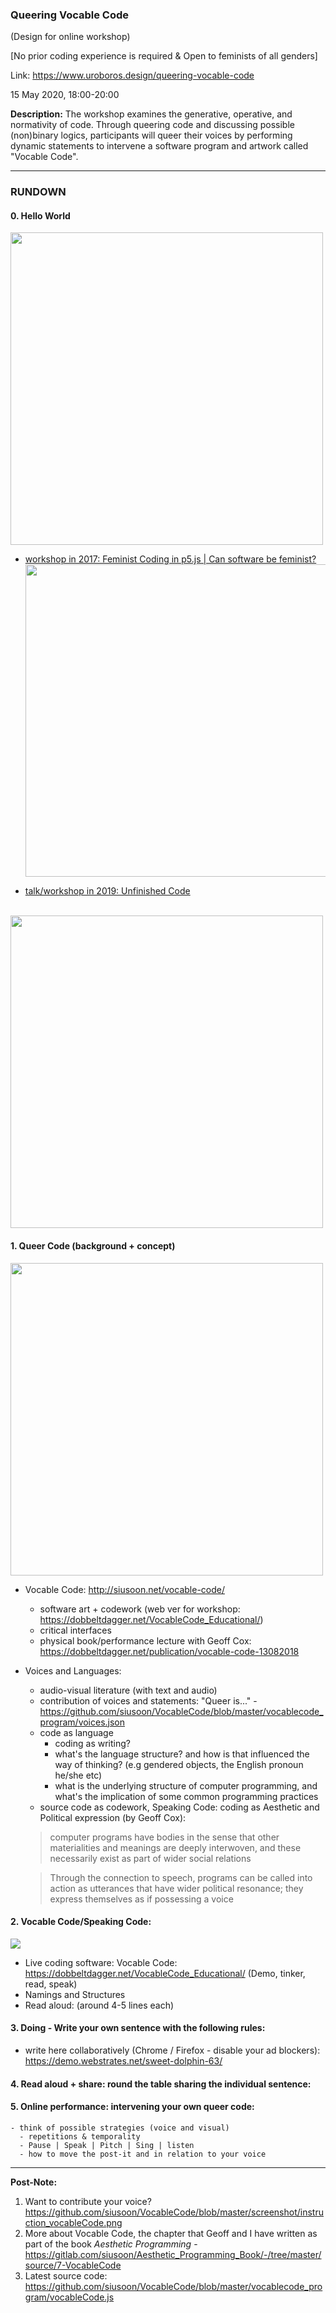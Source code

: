 ### Queering Vocable Code
(Design for online workshop)

[No prior coding experience is required & Open to feminists of all genders]

Link: https://www.uroboros.design/queering-vocable-code

15 May 2020, 18:00-20:00

**Description:** The workshop examines the generative, operative, and normativity of code. Through queering code and discussing possible (non)binary logics, participants will queer their voices by performing dynamic statements to intervene a software program and artwork called "Vocable Code".

---
### RUNDOWN

#### **0. Hello World**
<img src="https://nag.iap.de/gen/anonymous-hello_world@May_13_15.03.54_2020.jpg" width="500">

- [workshop in 2017: Feminist Coding in p5.js | Can software be feminist?](https://notnull.andersvisti.dk/workshop/feminist-coding-p5js-can-software-be-feminist) <img src="http://aestheticprogramming.siusoon.net/wp-content/uploads/2017/11/coding-768x576.jpg" width="500">

- [talk/workshop in 2019: Unfinished Code](http://stwst48x5.stwst.at/en/unfinished_code) 
<br>
<img src="https://live.staticflickr.com/65535/48784844202_80c8d5118d.jpg" width="500">

#### **1. Queer Code** (background + concept)

<img src="https://live.staticflickr.com/65535/47887642581_b39ae2b523_c.jpg" width="500">

  - Vocable Code: http://siusoon.net/vocable-code/
    - software art + codework (web ver for workshop: https://dobbeltdagger.net/VocableCode_Educational/)
    - critical interfaces
    - physical book/performance lecture with Geoff Cox: https://dobbeltdagger.net/publication/vocable-code-13082018

  - Voices and Languages:
    - audio-visual literature (with text and audio)
    - contribution of voices and statements: "Queer is..."
          - https://github.com/siusoon/VocableCode/blob/master/vocablecode_program/voices.json
    - code as language
      - coding as writing?
      - what's the language structure? and how is that influenced the way of thinking? (e.g gendered objects, the English pronoun he/she etc)
      - what is the underlying structure of computer programming, and what's the implication of some common programming practices
    - source code as codework, Speaking Code: coding as Aesthetic and Political expression (by Geoff Cox):

    > computer programs have bodies in the sense that other materialities and meanings are deeply interwoven, and these necessarily exist as part of wider social relations

    > Through the connection to speech, programs can be called into action as utterances that have wider political resonance; they express themselves as if possessing a voice

#### **2. Vocable Code/Speaking Code:**

![](https://live.staticflickr.com/1793/43171936935_185023f718.jpg)

  - Live coding software: Vocable Code: https://dobbeltdagger.net/VocableCode_Educational/ (Demo, tinker, read, speak)
  - Namings and Structures
  - Read aloud: (around 4-5 lines each)

#### **3. Doing - Write your own sentence with the following rules:**
  - write here collaboratively (Chrome / Firefox - disable your ad blockers): https://demo.webstrates.net/sweet-dolphin-63/

#### **4. Read aloud + share**: round the table sharing the individual sentence:

#### **5. Online performance:** intervening your own queer code:
    - think of possible strategies (voice and visual)
      - repetitions & temporality
      - Pause | Speak | Pitch | Sing | listen
      - how to move the post-it and in relation to your voice

---
**Post-Note:**
1. Want to contribute your voice? https://github.com/siusoon/VocableCode/blob/master/screenshot/instruction_vocableCode.png
2. More about Vocable Code, the chapter that Geoff and I have written as part of the book *Aesthetic Programming* - https://gitlab.com/siusoon/Aesthetic_Programming_Book/-/tree/master/source/7-VocableCode
3. Latest source code: https://github.com/siusoon/VocableCode/blob/master/vocablecode_program/vocableCode.js
